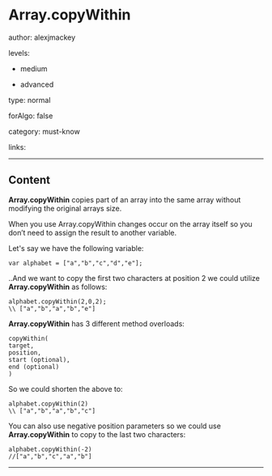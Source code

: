 # Array.copyWithin
author: alexjmackey

levels:

  - medium

  - advanced

type: normal

forAlgo: false

category: must-know

links:

---
## Content

**Array.copyWithin** copies part of an array into the same array without modifying the original arrays size.
 
When you use Array.copyWithin changes occur on the array itself so you don’t need to assign the result to another variable.

Let's say we have the following variable:
```
var alphabet = ["a","b","c","d","e"];
```

..And we want to copy the first two characters at position 2 we could utilize **Array.copyWithin** as follows:

```
alphabet.copyWithin(2,0,2);
\\ ["a","b","a","b","e"]
```

**Array.copyWithin** has 3 different method overloads:

```
copyWithin(
target,
position,
start (optional),
end (optional)
)
```

So we could shorten the above to:

```
alphabet.copyWithin(2)
\\ ["a","b","a","b","c"]
```

You can also use negative position parameters so we could use **Array.copyWithin** to copy to the last two characters:

```
alphabet.copyWithin(-2)
//["a","b","c","a","b"]
```

---